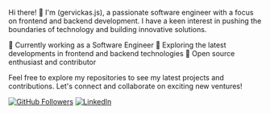 
Hi there! 👋
I'm (gervickas.js), a passionate software engineer with a focus on frontend and backend development. I have a keen interest in pushing the boundaries of technology and building innovative solutions.

💼 Currently working as a Software Engineer
🚀 Exploring the latest developments in frontend and backend technologies
🌟 Open source enthusiast and contributor

Feel free to explore my repositories to see my latest projects and contributions. Let's connect and collaborate on exciting new ventures!

[![GitHub Followers](https://img.shields.io/github/followers/wellitongervickas?style=social)](https://github.com/wellitongervickas)
[![LinkedIn](https://img.shields.io/badge/LinkedIn-Connect-blue)](https://www.linkedin.com/in/welliton-gervickas/)
